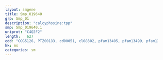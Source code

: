 ```yaml
---
layout: smgene
title: Smp_019640
grp: Smp_01
description: "calcyphosine:tpp"
smp: Smp_019640.1
uniprot: "C4Q2F2"
length:   627
cdd: "COG5126, PTZ00183, cd00051, cl08302, pfam13405, pfam13499, pfam13833, smart00054"
kk: ns
categories: sm
---
```

